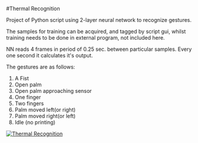 #Thermal Recognition

Project of Python script using 2-layer neural network to recognize gestures.

The samples for training can be acquired, and tagged by script gui, whilst training needs to be done in external program, not included here.

NN reads 4 frames in period of 0.25 sec. between particular samples.
Every one second it calculates it's output.

The gestures are as follows:
1) A Fist
2) Open palm
3) Open palm approaching sensor
4) One finger
5) Two fingers
6) Palm moved left(or right)
7) Palm moved right(or left)
8) Idle (no printing)

[![Thermal Recognition](https://i.postimg.cc/j58X25z7/yt.png)](https://www.youtube.com/watch?v=elkg7Kdnhio&feature=youtu.be)
